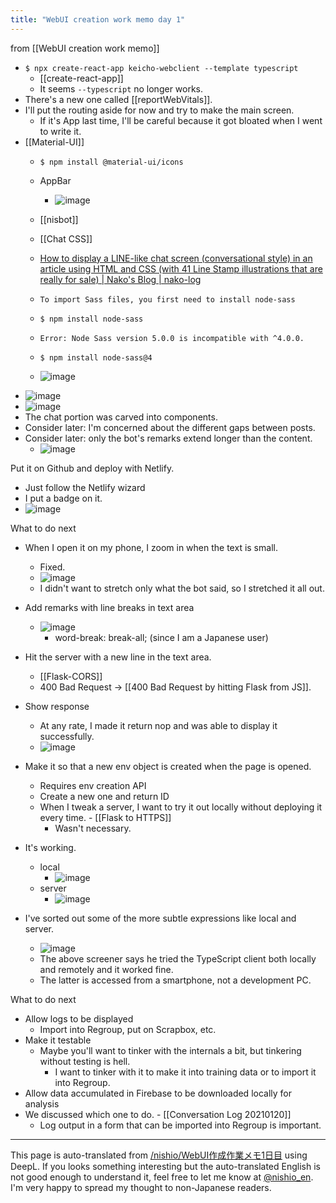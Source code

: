 ```yaml
---
title: "WebUI creation work memo day 1"
---
```


from  [[WebUI creation work memo]]
- `$ npx create-react-app keicho-webclient --template typescript`
    - [[create-react-app]]
    - It seems `--typescript` no longer works.
- There's a new one called [[reportWebVitals]].
- I'll put the routing aside for now and try to make the main screen.
    - If it's App last time, I'll be careful because it got bloated when I went to write it.
- [[Material-UI]]
    - `$ npm install @material-ui/icons`
    - AppBar
        - ![image](https://gyazo.com/62a1e988dfad4221136ab2c511f7c8d1/thumb/1000)

    - [[nisbot]]

    - [[Chat CSS]]
    - [How to display a LINE-like chat screen (conversational style) in an article using HTML and CSS (with 41 Line Stamp illustrations that are really for sale) | Nako's Blog | nako-log](https://nakox.jp/web/coding/chat_line_css)
    - `To import Sass files, you first need to install node-sass`
    - `$ npm install node-sass`
    - `Error: Node Sass version 5.0.0 is incompatible with ^4.0.0.`
    - `$ npm install node-sass@4`
    - ![image](https://gyazo.com/eee5a71e72b876bcd337ef628ebdea3b/thumb/1000)
- ![image](https://gyazo.com/fe2db5ea616df69c9278731d91291575/thumb/1000)
- ![image](https://gyazo.com/935fc3a9900b74d9bfee6f495941bc56/thumb/1000)
- The chat portion was carved into components.
- Consider later: I'm concerned about the different gaps between posts.
- Consider later: only the bot's remarks extend longer than the content.
    - ![image](https://gyazo.com/4afe81b382d97816b4010ebe489a6eb1/thumb/1000)


Put it on Github and deploy with Netlify.
- Just follow the Netlify wizard
- I put a badge on it.
- ![image](https://gyazo.com/a94c447f431e167c874b1fcc8d5f0510/thumb/1000)



What to do next
- When I open it on my phone, I zoom in when the text is small.
    - Fixed.
    - ![image](https://gyazo.com/07cce875ba995cb4ed0d7c3d656f46bf/thumb/1000)
    - I didn't want to stretch only what the bot said, so I stretched it all out.

- Add remarks with line breaks in text area
    - ![image](https://gyazo.com/b217f31537d832458e4216eddfc0b3b1/thumb/1000)
        - word-break: break-all; (since I am a Japanese user)
- Hit the server with a new line in the text area.
    - [[Flask-CORS]]
    - 400 Bad Request -> [[400 Bad Request by hitting Flask from JS]].
- Show response
    - At any rate, I made it return nop and was able to display it successfully.
    - ![image](https://gyazo.com/6fb9804c98e4fdbd44c2ee5ffd949259/thumb/1000)
- Make it so that a new env object is created when the page is opened.
    - Requires env creation API
    - Create a new one and return ID
    - When I tweak a server, I want to try it out locally without deploying it every time.
            - [[Flask to HTTPS]]
        - Wasn't necessary.
- It's working.
    - local
        - ![image](https://gyazo.com/8b13f63872d28ec0d8caa502f21e399b/thumb/1000)
    - server
        - ![image](https://gyazo.com/2703587bc408d7c3c5157aacbee267e7/thumb/1000)
- I've sorted out some of the more subtle expressions like local and server.
    - ![image](https://gyazo.com/032a384998c7547e0048897b9549e552/thumb/1000)
    - The above screener says he tried the TypeScript client both locally and remotely and it worked fine.
    - The latter is accessed from a smartphone, not a development PC.

What to do next
- Allow logs to be displayed
    - Import into Regroup, put on Scrapbox, etc.
- Make it testable
    - Maybe you'll want to tinker with the internals a bit, but tinkering without testing is hell.
        - I want to tinker with it to make it into training data or to import it into Regroup.
- Allow data accumulated in Firebase to be downloaded locally for analysis
- We discussed which one to do.
        - [[Conversation Log 20210120]]
    - Log output in a form that can be imported into Regroup is important.

---
This page is auto-translated from [/nishio/WebUI作成作業メモ1日目](https://scrapbox.io/nishio/WebUI作成作業メモ1日目) using DeepL. If you looks something interesting but the auto-translated English is not good enough to understand it, feel free to let me know at [@nishio_en](https://twitter.com/nishio_en). I'm very happy to spread my thought to non-Japanese readers.
